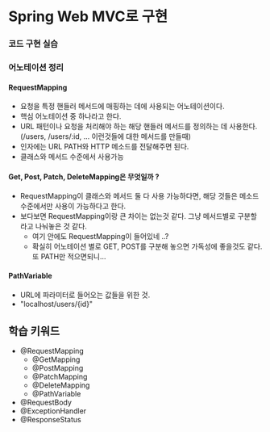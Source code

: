 # Spring Web MVC로 구현

### 코드 구현 실습




### 어노테이션 정리
#### RequestMapping
- 요청을 특정 핸들러 메서드에 매핑하는 데에 사용되는 어노테이션이다.
- 핵심 어노테이션 중 하나라고 한다.
- URL 패턴이나 요청을 처리해야 하는 해당 핸들러 메서드를 정의하는 데 사용한다. (/users, /users/:id, ... 이런것들에 대한 메서드를 만들때)
- 인자에는 URL PATH와 HTTP 메소드를 전달해주면 된다.
- 클래스와 메서드 수준에서 사용가능

#### Get, Post, Patch, DeleteMapping은 무엇일까 ?
- RequestMapping이 클래스와 메서드 둘 다 사용 가능하다면, 해당 것들은 메소드 수준에서만 사용이 가능하다고 한다.
- 보다보면 RequestMapping이랑 큰 차이는 없는것 같다. 그냥 메서드별로 구분할라고 나눠놓은 것 같다. 
    - 여기 안에도 RequestMapping이 들어있네 ..?
    - 확실히 어노테이션 별로 GET, POST를 구분해 놓으면 가독성에 좋을것도 같다. 또 PATH만 적으면되니...

#### PathVariable
- URL에 파라미터로 들어오는 값들을 위한 것.
- "localhost/users/{id}"

## 학습 키워드
- @RequestMapping
    - @GetMapping
    - @PostMapping
    - @PatchMapping
    - @DeleteMapping
    - @PathVariable
- @RequestBody
- @ExceptionHandler
- @ResponseStatus